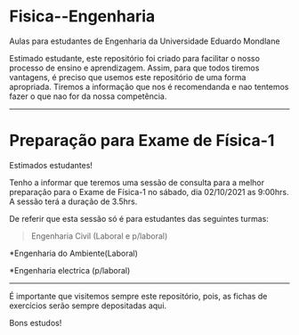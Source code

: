 # Fisica--Engenharia
Aulas para estudantes de Engenharia da Universidade Eduardo Mondlane

Estimado estudante, este repositório foi criado para facilitar o nosso processo de ensino e aprendizagem. Assim, para que todos tiremos vantagens, é preciso que usemos este repositório de uma forma apropriada. Tiremos a informação que nos é recomendanda e nao tentemos fazer o que nao for da nossa competência.

----------------------------------------------------------------------------------------------------------------------------------------------------

# Preparação para Exame de Física-1

Estimados estudantes!

Tenho a informar que teremos uma sessão de consulta para a melhor preparação para o Exame de Física-1 no sábado, dia 02/10/2021 as 9:00hrs. A sessão terá a duração de 3.5hrs.

De referir que esta sessão só é para estudantes das seguintes turmas:

>Engenharia Civil (Laboral e p/laboral)

*Engenharia do Ambiente(Laboral)

*Engenharia  electrica (p/laboral) 








----------------------------------------------------------------------------------------------------------------------------------------------------------------------------
É importante que visitemos sempre este repositório, pois,  as fichas de exercícios serão sempre depositadas aqui.


Bons estudos!
